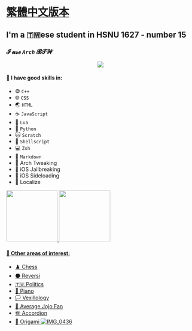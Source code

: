 # [繁體中文版本](https://github.com/olivertzeng/olivertzeng/blob/main/README-zh_TW.md)

## I'm a 🇹🇼ese student in HSNU 1627 - number 15
### **𝓘 𝓾𝓼𝓮 *`Arch`* 𝓑𝓣𝓦**

<p align="center">
<a href="https://skillicons.dev">
<img
src="https://skillicons.dev/icons?i=apple,arch,bash,cpp,css,discord,git,github,gitlab,html,instagram,js,linux,lua,md,neovim,py,stackoverflow,twitter" />
</a>
</p>

#### 🤹 I have good skills in:
* ©️ `C++`
* 🌐 `CSS`
* 🌏 `HTML`
* ☕️ `JavaScript`
* 🌙 `Lua`
* 🐍 `Python`
* 🐱 `Scratch`
* 🐚 `Shellscript`
* 💻 `Zsh`
* 📝 `Markdown`
* 🐧 Arch Tweaking
* 🔐 iOS Jailbreaking
* 📲 iOS Sideloading
* 🔄 Localize

<a href="https://github.com/olivertzeng">
<img height="137px" src="https://github-readme-stats.vercel.app/api?username=olivertzeng&theme=gruvbox" />

<a href="https://github.com/olivertzeng">
<img height="137px" src="https://github-readme-stats.vercel.app/api/top-langs?username=olivertzeng&theme=gruvbox" />

#### 🔬 Other areas of interest:
* ♟️ Chess
* ⚫️ Reversi
* 🇹🇼 Politics
* 🎹 Piano
* 🏳️ Vexillology
* 💮 Average Jojo Fan
* 🪗 Accordion
* 📄 Origami
![IMG_0436](https://github.com/olivertzeng/olivertzeng/assets/86348833/094e21c8-e2fc-4c79-bbb9-5b8d9c283ad7)
